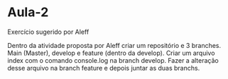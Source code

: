# Aula-2
Exercício sugerido por Aleff

Dentro da atividade proposta por Aleff criar um repositório e 3 branches. Main (Master), develop e feature (dentro da develop). Criar um arquivo index com o comando console.log na branch develop. Fazer a alteração desse arquivo na branch feature e depois juntar as duas branchs.
